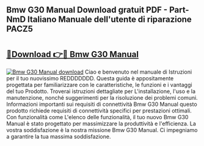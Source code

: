 ## Bmw G30 Manual Download gratuit PDF - Part-NmD Italiano Manuale dell'utente di riparazione PACZ5

# <h2><a href="http://dfarnp.blite.top/?on=Bmw+G30+Manual">🔗Download 👉🔴 Bmw G30 Manual</a></h2>

[![Bmw G30 Manual download](https://i.imgur.com/lujVjoI.png)](http://dfarnp.blite.top/?on=Bmw+G30+Manual)
Ciao e benvenuto nel manuale di Istruzioni per il tuo nuovissimo REDDDDDDD. Questa guida è appositamente progettata per familiarizzare con le caratteristiche, le funzioni e i vantaggi del tuo Prodotto. Troverai istruzioni dettagliate per L'installazione, l'uso e la manutenzione, nonché suggerimenti per la risoluzione dei problemi comuni. Informazioni importanti sui requisiti di connettività Bmw G30 Manual questo prodotto richiede requisiti di connettività specifici per prestazioni ottimali. Con funzionalità come L'elenco delle funzionalità, il tuo nuovo Bmw G30 Manual è stato progettato per massimizzare la produttività e l'efficienza. La vostra soddisfazione è la nostra missione Bmw G30 Manual. Ci impegniamo a garantire la tua massima soddisfazione.
